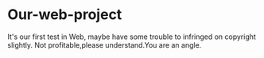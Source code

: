 # Our-web-project
It's our first test in Web, maybe have some trouble to infringed on copyright slightly. Not profitable,please understand.You are an angle.
